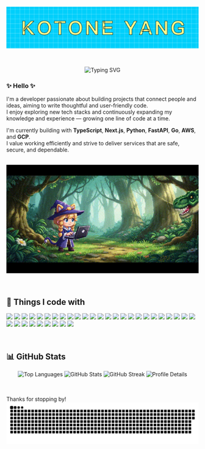 <br><br>
<p align="center">
  <img src="/name-1.png" alt="圖片說明" width="600" />
</p>

<br>

<p align="center">
<img src="https://readme-typing-svg.demolab.com?font=Fira+Code&size=28&speed=30&color=0098D8&center=true&width=600&lines=Hi+I'm+Kotone;Fullstack+Developer;Exploring+AWS+%26+GCP;Loves+TypeScript+%26+Python" alt="Typing SVG" />
</p>

### ✨ Hello ✨
I'm a developer passionate about building projects that connect people and ideas, aiming to write thoughtful and user-friendly code.  
I enjoy exploring new tech stacks and continuously expanding my knowledge and experience — growing one line of code at a time.

I'm currently building with **TypeScript**, **Next.js**, **Python**, **FastAPI**, **Go**, **AWS**, and **GCP**.  
I value working efficiently and strive to deliver services that are safe, secure, and dependable.
<br><br>
<p align="center">
  <img src="./github-video.gif" alt="GitHub Profile" width="600" />
</p>
<br>

## 🪩 Things I code with
<!--<p align="center">
![](https://skillicons.dev/icons?i=js,typescript,python,html,css,react,nextjs,remix,nodejs,express,prisma,fastapi,mysql,postgresql,docker,firebase,tailwind,postman)
</p>-->
<p align="left">
<img src="https://img.shields.io/badge/React-61DAFB?style=flat&logo=react&logoColor=white" />
<img src="https://img.shields.io/badge/Next.js-000000?style=flat&logo=nextdotjs&logoColor=white" />
<img src="https://img.shields.io/badge/TypeScript-3178C6?style=flat&logo=typescript&logoColor=white" />
<img src="https://img.shields.io/badge/JavaScript-F7DF1E?style=flat&logo=javascript&logoColor=black" />
<img src="https://img.shields.io/badge/HTML5-E34F26?style=flat&logo=html5&logoColor=white" />
<img src="https://img.shields.io/badge/CSS3-1572B6?style=flat&logo=css3&logoColor=white" />
<img src="https://img.shields.io/badge/Tailwind_CSS-06B6D4?style=flat&logo=tailwindcss&logoColor=white" />
<img src="https://img.shields.io/badge/Node.js-339933?style=flat&logo=nodedotjs&logoColor=white" />
<img src="https://img.shields.io/badge/Express-000000?style=flat&logo=express&logoColor=white" />
<img src="https://img.shields.io/badge/FastAPI-009688?style=flat&logo=fastapi&logoColor=white" />
<img src="https://img.shields.io/badge/Python-3776AB?style=flat&logo=python&logoColor=white" />
<img src="https://img.shields.io/badge/Postman-FF6C37?style=flat&logo=postman&logoColor=white" />
<img src="https://img.shields.io/badge/MySQL-4479A1?style=flat&logo=mysql&logoColor=white" />
<img src="https://img.shields.io/badge/PostgreSQL-4169E1?style=flat&logo=postgresql&logoColor=white" />
<img src="https://img.shields.io/badge/Prisma-2D3748?style=flat&logo=prisma&logoColor=white" />
<img src="https://img.shields.io/badge/OpenAI-412991?style=flat&logo=openai&logoColor=white" />
<img src="https://img.shields.io/badge/Geolocation_API-0A0A0A?style=flat&logo=googlemaps&logoColor=white" />
<img src="https://img.shields.io/badge/Firebase-FFCA28?style=flat&logo=firebase&logoColor=black" />
<img src="https://img.shields.io/badge/Stripe-635BFF?style=flat&logo=stripe&logoColor=white" />
<img src="https://img.shields.io/badge/sunabar_API-FF6600?style=flat&logo=apachespark&logoColor=white" />
<img src="https://img.shields.io/badge/LINE_Bot-00C300?style=flat&logo=line&logoColor=white" />
<img src="https://img.shields.io/badge/Webhook-0A0A0A?style=flat&logo=webhooks&logoColor=white" />
<img src="https://img.shields.io/badge/AWS-FF9900?style=flat&logo=amazonaws&logoColor=white" />
<img src="https://img.shields.io/badge/GCP-4285F4?style=flat&logo=googlecloud&logoColor=white" />
<img src="https://img.shields.io/badge/Vercel-000000?style=flat&logo=vercel&logoColor=white" />
<img src="https://img.shields.io/badge/Render-46E3B7?style=flat&logo=render&logoColor=black" />
<img src="https://img.shields.io/badge/Docker-2496ED?style=flat&logo=docker&logoColor=white" />
<img src="https://img.shields.io/badge/GitHub_Actions-2088FF?style=flat&logo=githubactions&logoColor=white" />
<img src="https://img.shields.io/badge/Jest-C21325?style=flat&logo=jest&logoColor=white" />
<img src="https://img.shields.io/badge/Vitest-6E9F18?style=flat&logo=vitest&logoColor=white" />
<img src="https://img.shields.io/badge/pytest-3776AB?style=flat&logo=python&logoColor=white" />
<img src="https://img.shields.io/badge/Figma-F24E1E?style=flat&logo=figma&logoColor=white" />
<img src="https://img.shields.io/badge/Adobe_Firefly-FF0000?style=flat&logo=adobe&logoColor=white" />
<img src="https://img.shields.io/badge/V0-000000?style=flat&logo=vercel&logoColor=white" />
</p>
<!--<p align="center">
<img src="https://img.shields.io/badge/Playwright-2EAD33?style=flat&logo=microsoftedge&logoColor=white" />
<img src="https://img.shields.io/badge/Prometheus-E6522C?style=flat&logo=prometheus&logoColor=white" />
<img src="https://img.shields.io/badge/Grafana-F46800?style=flat&logo=grafana&logoColor=white" />
<img src="https://img.shields.io/badge/Redis-DC382D?style=flat&logo=redis&logoColor=white" />
</p>-->
<br>

## 📊 GitHub Stats

<p align="center">
  <img src="https://github-readme-stats.vercel.app/api/top-langs/?username=kotonexus-dev&layout=compact&langs_count=10&theme=dark&border_radius=10" alt="Top Languages" />
  
  <img src="https://github-readme-stats.vercel.app/api?username=kotonexus-dev&show_icons=true&layout=compact&theme=dark&border_radius=10" alt="GitHub Stats" />

  <img src="https://streak-stats.demolab.com?user=kotonexus-dev&layout=compact&theme=dark&hide_border=false&border_radius=10" alt="GitHub Streak" />

  <img src="https://github-profile-summary-cards.vercel.app/api/cards/profile-details?username=kotonexus-dev&layout=compact&theme=dark&border_radius=10" alt="Profile Details" />
</p>

<!--<p align="center">

[![trophy](https://github-profile-trophy.vercel.app/?username=kotonexus-dev&theme=gruvbox)](https://github.com/ryo-ma/github-profile-trophy)
  <img src="https://raw.githubusercontent.com/kotonexus-dev/kotonexus-dev/output/github-contribution-grid-snake.svg" alt="Snake animation" />
</p>-->
<br>
<br>
Thanks for stopping by!
<br>
<picture>
  <source media="(prefers-color-scheme: dark)" srcset="https://raw.githubusercontent.com/kotonexus-dev/kotonexus-dev/output/github-contribution-grid-snake-dark.svg">
  <source media="(prefers-color-scheme: light)" srcset="https://raw.githubusercontent.com/kotonexus-dev/kotonexus-dev/output/github-contribution-grid-snake.svg">
  <img alt="GitHub contribution grid snake animation" src="https://raw.githubusercontent.com/kotonexus-dev/kotonexus-dev/output/github-contribution-grid-snake.svg">
</picture>
